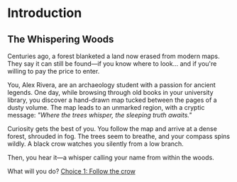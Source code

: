 # Introduction

## The Whispering Woods

Centuries ago, a forest blanketed a land now erased from modern maps. They say it can still be found—if you know where to look... and if you're willing to pay the price to enter.

You, Alex Rivera, are an archaeology student with a passion for ancient legends. One day, while browsing through old books in your university library, you discover a hand-drawn map tucked between the pages of a dusty volume. The map leads to an unmarked region, with a cryptic message: *"Where the trees whisper, the sleeping truth awaits."*

Curiosity gets the best of you. You follow the map and arrive at a dense forest, shrouded in fog. The trees seem to breathe, and your compass spins wildly. A black crow watches you silently from a low branch.

Then, you hear it—a whisper calling your name from within the woods.

What will you do?
[Choice 1: Follow the crow](./choice1.md)